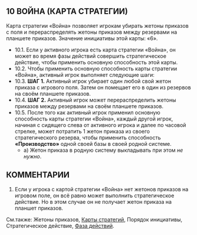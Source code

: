 10 ВОЙНА (КАРТА СТРАТЕГИИ)
---

Карта стратегии «Война» позволяет игрокам убирать жетоны приказов с поля и перераспределять жетоны приказов между резервами на планшете приказов. Значение инициативы этой карты: «6».
* 10.1. Если у активного игрока есть карта стратегии «Война», он может во время фазы действий совершить стратегическое действие, чтобы применить основную способность этой карты.
* 10.2. Чтобы применить основную способность карты стратегии «Война», активный игрок выполняет следующие шаги:
* 10.3. **ШАГ 1.** Активный игрок убирает один любой свой жетон приказа с игрового поля. Затем он помещает его в один из резервов на своём планшете приказов.
* 10.4. **ШАГ 2.** Активный игрок может перераспределить жетоны приказов между резервами на своём планшете приказов.
* 10.5. После того как активный игрок применил основную способность карты стратегии «Война», каждый другой игрок, начиная с сидящего слева от активного игрока и далее по часовой стрелке, может потратить 1 жетон приказа из своего стратегического резерва, чтобы применить способность **«Производство»** одной своей базы в своей родной системе.
    * а) Жетон приказа в родную систему выкладывать при этом *не нужно*.

КОММЕНТАРИИ
---
1) Если у игрока с картой стратегии «Война» нет жетонов приказов на игровом поле, он всё равно может выполнить стратегическое действие. Но в этом случае он не получает жетон приказа на планшет приказов.

См.также: Жетоны приказов, [Карты стратегий](strategy_cards.md), Порядок инициативы, Стратегическое действие, [Фаза действий](action_phase.md).
